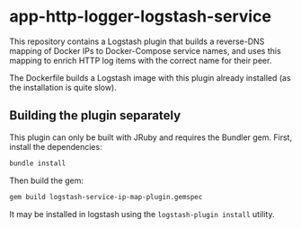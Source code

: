 # app-http-logger-logstash-service

This repository contains a Logstash plugin that builds a reverse-DNS mapping of Docker IPs to Docker-Compose service names, and uses this mapping to enrich HTTP log items with the correct name for their peer.

The Dockerfile builds a Logstash image with this plugin already installed (as the installation is quite slow).

## Building the plugin separately

This plugin can only be built with JRuby and requires the Bundler gem.
First, install the dependencies:
```sh
bundle install
```
Then build the gem:
```sh
gem build logstash-service-ip-map-plugin.gemspec
```
It may be installed in logstash using the `logstash-plugin install` utility.


